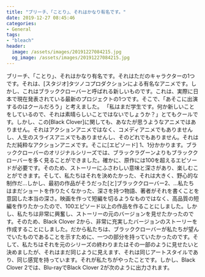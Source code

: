 ```yaml
---
title: "ブリーチ、「ことり」、それはかなり有名です。"
date: 2019-12-27 08:45:46
categories:
- General
tags:
- "bleach"
header:
  image: /assets/images/20191227084215.jpg
  og_image: /assets/images/20191227084215.jpg
---
```


ブリーチ、「ことり」、それはかなり有名です。それはただのキャラクターの1つです。それは、[スタジオ]タツノコプロダクションによる有名なアニメです。しかし、これはブラッククローバーと呼ばれる新しいものです。これは、実際に日本で現在発表されている最新のプロジェクトの1つです。そこで、「あそこに出演するのはクールだろう」と考えました。 「私はまだ学生です。何か新しいことをしているので、それは素晴らしいことではないでしょうか？」とてもクールです。しかし、この[Black Clover]に関しても、あなたが思うようなアニメではありません。それはアクションアニメではなく、コメディアニメでもありませんし、人生のスライスアニメでもありませんし、そのどれでもありません。それはただ純粋なアクションアニメです。そこに[エピソード] 1、1分かかります。ブラッククローバーのオリジナルシリーズでは、ブラックラグーンよりもブラッククローバーを多く見ることができました。確かに、原作には100を超えるエピソードが必要です。そのため、ストーリーにふさわしい意味と深さがあり、楽しむことができます。そして、私たちはそれを決めたかった、それは大きく、野心的な制作だ…しかし、最初の作品がそうだった[と]ブラッククローバー2、…私たちはまだショートを作りたくなかった、深さを持つ物語、著者がそれを書くことを意図した本当の深さ。映画を作って短編を切るようなものではなく、高品質の短編を作りたかったので、100エピソード以上の作品を作ることにしました。しかし、私たちは非常に興奮し、ストーリーの元のバージョンを見せたかったのです。そのため、Black Clover 2から、非常に充実したバージョンのストーリーを作成することにしました。だから私たちは、ブラッククローバーが私たちが望んでいたものであることを示すために、一つの部分を持っていたかったのです。そして、私たちはそれを元のシリーズの終わりまたはその一部のように見せたいと決めましたが、それはまだ同じように見えます、それは同じアートスタイルであり、同じ感覚を持っています。それが私たちがやったことです。しかし、Black Clover 2では、Blu-rayでBlack Clover 2が次のように出力されます。
